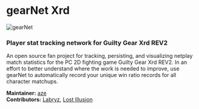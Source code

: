 # gearNet Xrd
![gearNet](https://bit.ly/2V15i3y)
### Player stat tracking network for Guilty Gear Xrd REV2
An open source fan project for tracking, persisting, and visualizing netplay match statistics for the PC 2D fighting game Guilty Gear Xrd REV2. In an effort to better understand where the work is needed to improve, use gearNet to automatically record your unique win ratio records for all character matchups.

**Maintainer:** [aze](https://github.com/azeDevs/)  
**Contributors:** [Labryz](https://github.com/Labreezy/), [Lost Illusion](https://github.com/depressingillusion/)
